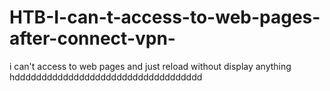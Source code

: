# HTB-I-can-t-access-to-web-pages-after-connect-vpn-
i can't access to web pages and just reload without display anything <br>
hddddddddddddddddddddddddddddddddddd
